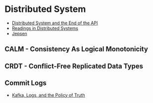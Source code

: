# Distributed System

* [Distributed System and the End of the API](http://writings.quilt.org/2014/05/12/distributed-systems-and-the-end-of-the-api/)
* [Readings in Distributed Systems](http://christophermeiklejohn.com/distributed/systems/2013/07/12/readings-in-distributed-systems.html)
* [Jepsen](https://aphyr.com/tags/jepsen)

## CALM - Consistency As Logical Monotonicity

## CRDT - Conflict-Free Replicated Data Types

## Commit Logs

* [Kafka, Logs, and the Policy of Truth](http://blog.codeship.com/kafka-logs-and-the-policy-of-truth/)